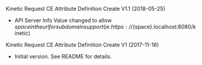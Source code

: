 Kinetic Request CE Attribute Definition Create V1.1 (2018-05-25)
* API Server Info Value changed to allow ${space} in the url for subdomain support
(ie. https://${space}.localhost:8080/kinetic)

Kinetic Request CE Attribute Definition Create V1 (2017-11-16)
 * Initial version.  See README for details.
